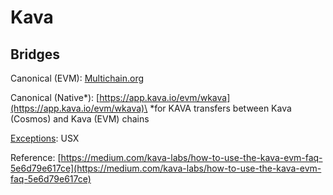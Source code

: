 # Kava

## Bridges

Canonical (EVM): [Multichain.org](bridges.md#multichain.org)

Canonical (Native\*): [https://app.kava.io/evm/wkava](https://app.kava.io/evm/wkava)\
\*for KAVA transfers between Kava (Cosmos) and Kava (EVM) chains

[Exceptions](bridges.md#exceptions): USX

Reference: [https://medium.com/kava-labs/how-to-use-the-kava-evm-faq-5e6d79e617ce](https://medium.com/kava-labs/how-to-use-the-kava-evm-faq-5e6d79e617ce)
